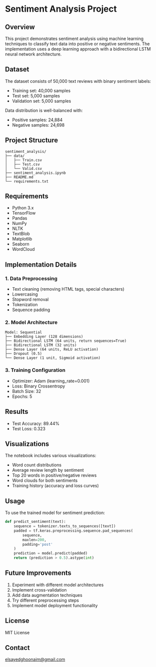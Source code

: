 # Sentiment Analysis Project

## Overview
This project demonstrates sentiment analysis using machine learning techniques to classify text data into positive or negative sentiments. The implementation uses a deep learning approach with a bidirectional LSTM neural network architecture.

## Dataset
The dataset consists of 50,000 text reviews with binary sentiment labels:
- Training set: 40,000 samples
- Test set: 5,000 samples
- Validation set: 5,000 samples

Data distribution is well-balanced with:
- Positive samples: 24,884
- Negative samples: 24,698

## Project Structure
```
sentiment_analysis/
├── data/
│   ├── Train.csv
│   ├── Test.csv
│   └── Valid.csv
├── sentiment_analysis.ipynb
├── README.md
└── requirements.txt
```

## Requirements
- Python 3.x
- TensorFlow
- Pandas
- NumPy
- NLTK
- TextBlob
- Matplotlib
- Seaborn
- WordCloud

## Implementation Details

### 1. Data Preprocessing
- Text cleaning (removing HTML tags, special characters)
- Lowercasing
- Stopword removal
- Tokenization
- Sequence padding

### 2. Model Architecture
```
Model: Sequential
├── Embedding Layer (128 dimensions)
├── Bidirectional LSTM (64 units, return sequences=True)
├── Bidirectional LSTM (32 units)
├── Dense Layer (64 units, ReLU activation)
├── Dropout (0.5)
└── Dense Layer (1 unit, Sigmoid activation)
```

### 3. Training Configuration
- Optimizer: Adam (learning_rate=0.001)
- Loss: Binary Crossentropy
- Batch Size: 32
- Epochs: 5

## Results
- Test Accuracy: 89.44%
- Test Loss: 0.323

## Visualizations
The notebook includes various visualizations:
- Word count distributions
- Average review length by sentiment
- Top 20 words in positive/negative reviews
- Word clouds for both sentiments
- Training history (accuracy and loss curves)

## Usage
To use the trained model for sentiment prediction:

```python
def predict_sentiment(text):
    sequence = tokenizer.texts_to_sequences([text])
    padded = tf.keras.preprocessing.sequence.pad_sequences(
        sequence, 
        maxlen=200, 
        padding='post'
    )
    prediction = model.predict(padded)
    return (prediction > 0.5).astype(int)
```

## Future Improvements
1. Experiment with different model architectures
2. Implement cross-validation
3. Add data augmentation techniques
4. Try different preprocessing steps
5. Implement model deployment functionality

## License
MIT License

## Contact
elsayedghoonaim@gmail.com
